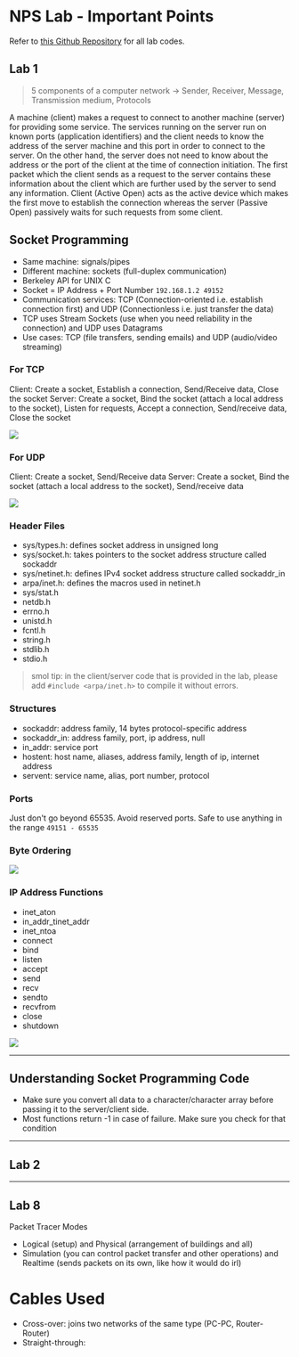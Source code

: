 # NPS Lab - Important Points

Refer to [this Github Repository](https://github.com/ananyagupta6/NP-LAB) for all lab codes.

## Lab 1
> 5 components of a computer network -> Sender, Receiver, Message, Transmission medium, Protocols

A machine (client) makes a request to connect to another machine (server) for providing some service. The services running on the server run on known ports (application identifiers) and the client needs to know the address of the server machine and this port in order to connect to the server. On the other hand, the server does not need to know about the address or the port of the client at the time of connection initiation. The first packet which the client sends as a request to the server contains these information about the client which are further used by the server to send any information. Client (Active Open) acts as the active device which makes the first move to establish the connection whereas the server (Passive Open) passively waits for such requests from some client.


## Socket Programming

- Same machine: signals/pipes
- Different machine: sockets (full-duplex communication)
- Berkeley API for UNIX C
- Socket = IP Address + Port Number `192.168.1.2 49152`
- Communication services: TCP (Connection-oriented i.e. establish connection first) and UDP (Connectionless i.e. just transfer the data)
- TCP uses Stream Sockets (use when you need reliability in the connection) and UDP uses Datagrams 
- Use cases: TCP (file transfers, sending emails) and UDP (audio/video streaming)

### For TCP

Client: Create a socket, Establish a connection, Send/Receive data, Close the socket
Server: Create a socket, Bind the socket (attach a local address to the socket), Listen for requests, Accept a connection, Send/receive data, Close the socket

![](https://raw.githubusercontent.com/nandiniproothi/nps-lab-notes/main/img/tcp-socket.png?token=ALD5GB7QNU5FG2L2BTU3DMC754X7G)

### For UDP

Client: Create a socket, Send/Receive data
Server: Create a socket, Bind the socket (attach a local address to the socket), Send/receive data

![](https://raw.githubusercontent.com/nandiniproothi/nps-lab-notes/main/img/udp-socket.png?token=ALD5GB5GXJRLHBND25M2SG2754YFU)

### Header Files
- sys/types.h: defines socket address in unsigned long
- sys/socket.h: takes pointers to the socket address structure called sockaddr
- sys/netinet.h: defines IPv4 socket address structure called sockaddr_in
- arpa/inet.h: defines the macros used in netinet.h
- sys/stat.h
- netdb.h
- errno.h
- unistd.h 
- fcntl.h
- string.h
- stdlib.h
- stdio.h

> smol tip: in the client/server code that is provided in the lab, please add ```#include <arpa/inet.h>``` to compile it without errors.

### Structures
- sockaddr: address family, 14 bytes protocol-specific address
- sockaddr_in: address family, port, ip address, null
- in_addr: service port
- hostent: host name, aliases, address family, length of ip, internet address
- servent: service name, alias, port number, protocol

### Ports

Just don't go beyond 65535. Avoid reserved ports. Safe to use anything in the range `49151 - 65535`

### Byte Ordering

![](https://raw.githubusercontent.com/nandiniproothi/nps-lab-notes/main/img/byte-ordering.png?token=ALD5GB7MBKRK2S6XC2DM5AS754YII)

### IP Address Functions
- inet_aton
- in_addr_tinet_addr
- inet_ntoa
- connect
- bind
- listen
- accept
- send
- recv
- sendto
- recvfrom
- close
- shutdown

![](https://raw.githubusercontent.com/nandiniproothi/nps-lab-notes/main/img/def.png?token=ALD5GB3UCXOI6M3CHKUBLK2754YHG)

---

## Understanding Socket Programming Code

- Make sure you convert all data to a character/character array before passing it to the server/client side.
- Most functions return -1 in case of failure. Make sure you check for that condition

---

## Lab 2

---

## Lab 8

Packet Tracer Modes

- Logical (setup) and Physical (arrangement of buildings and all)
- Simulation (you can control packet transfer and other operations) and Realtime (sends packets on its own, like how it would do irl)

# Cables Used

- Cross-over: joins two networks of the same type (PC-PC, Router-Router)
- Straight-through: 









